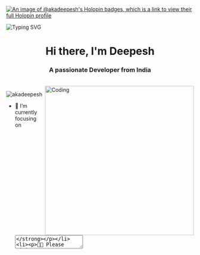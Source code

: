 [![An image of @akadeepesh's Holopin badges, which is a link to view their full Holopin profile](https://holopin.me/akadeepesh)](https://holopin.io/@akadeepesh)

![Typing SVG](https://readme-typing-svg.demolab.com?font=Fira+Code&pause=1000&width=435&lines=I'm+Into+Full+Stack+Web+Development;Interested+In+Machine+Learning+;Python+Is+%E2%9D%A4%EF%B8%8F+%5E_%5E)

<h1 align="center">Hi there, I'm Deepesh</h1>
<h3 align="center">A passionate Developer from India</h3><br>
<img align="right" alt="Coding" width="400" src="https://github.com/user-attachments/assets/9a906626-09f2-4e75-80ec-d6e391d4846a">

<p align="left"> <img src="https://komarev.com/ghpvc/?username=akadeepesh&label=Profile%20Views&color=lightgrey&style=for-the-badge" alt="akadeepesh" /> </p>

- 🔭 I’m currently focusing on **<textarea id="akadeepesh_readme"/>**

- 👨‍💻 Please visit my - <a href="https://deepesh-portfolio.vercel.app/">Portfolio</a> and my <a href="https://de-coder-akadeepesh.vercel.app/">Online Resume</a>

- 💬 Ask me about **Python, WebDev, Automation**

<br><br><br><br><br>
<h3 align="left">Connect with me:</h3><br>
<div>
<span align="right">
  <a href="https://mail.google.com/mail/?view=cm&source=mailto&to=[deepesh.kumar.ug21@nsut.ac.in]" target="blank">
  <img width="35" height="35" align="left" src="https://www.vectorlogo.zone/logos/gmail/gmail-tile.svg" alt="deepeshmhatredm" />
  </a>
  <a href="https://linkedin.com/in/akadeepesh" target="blank">
  <img  width="35" height="35" align="left" src="https://www.vectorlogo.zone/logos/linkedin/linkedin-tile.svg" alt="deepeshmhatredm" />
</a>
</div>

<br><br><br>
<h3>Streak Stats:</h3>

<p align='center'><img src="https://github-readme-streak-stats.herokuapp.com/?user=akadeepesh&theme=tokyonight" alt="Deepesh"/></p>

<h3 align="left">Languages and Tools:</h3>


<!---This keeps the images aligned side to side-->
[tech_tools_anchor]: #--

<!---------------------------Table Starts from here --------------------------->
<div align="center">

| Skill | Technologies |
|---|---|
| Programming Languages | [<img src="https://img.shields.io/badge/Python-282C34?style=flat-square&logo=python&logoColor=3776AB" alt="Python" title="Python" height="27" />][tech_tools_anchor] [<img src="https://img.shields.io/badge/Javascript-282C34?style=flat-square&logo=Javascript&logoColor=F7DF1E" alt="JS" title="JS" height="27" />][tech_tools_anchor] [<img src="https://img.shields.io/badge/Typescript-282C34?style=flat-square&logo=Typescript&logoColor=3178C6" alt="Typescript" title="Typescript" height="27" />][tech_tools_anchor] [<img src="https://img.shields.io/badge/C++-282C34?style=flat-square&logo=cplusplus&logoColor=00599C" alt="C++" title="C++" height="27" />][tech_tools_anchor] [<img src="https://img.shields.io/badge/C-282C34?style=flat-square&logo=c&logoColor=A8B9CC" alt="C" title="C" height="27" />][tech_tools_anchor] [<img src="https://img.shields.io/badge/SQL-282C34?style=flat-square&logo=sql&logoColor=4479A1" alt="SQL" title="SQL" height="27" />][tech_tools_anchor] [<img src="https://img.shields.io/badge/HTML-282C34?style=flat-square&logo=html5&logoColor=E34F26" alt="HTML" title="HTML" height="27" />][tech_tools_anchor] |
| Database | [<img src="https://img.shields.io/badge/MySQL-282C34?logo=MySQL&style=flat-square&logoColor=4479A1" alt="MySQL" title="MySQL" height="27" />][tech_tools_anchor] [<img src="https://img.shields.io/badge/PostgreSQL-282C34?style=flat-square&logo=PostgreSQL&logoColor=4169E1" alt="PostgreSQL" title="PostgreSQL logo" height="27" />][tech_tools_anchor] [<img src="https://img.shields.io/badge/SQLite-282C34?logo=sqlite&style=flat-square&logoColor=003B57" alt="SQLite" title="SQLite" height="27" />][tech_tools_anchor] |
| Cloud & BaaS | [<img src="https://img.shields.io/badge/AWS-282C34?style=flat-square&logo=AmazonAWS&logoColor=FF9900" alt="AWS" title="AWS" height="27" />][tech_tools_anchor] [<img src="https://img.shields.io/badge/Firebase-282C34?style=flat-square&logo=Firebase&logoColor=FFCA28" alt="Firebase" title="Firebase" height="27" />][tech_tools_anchor] [<img src="https://img.shields.io/badge/Vercel-282C34?style=flat-square&logo=Vercel&logoColor=ffffff" alt="Vercel" title="Vercel" height="27" />][tech_tools_anchor] [<img src="https://img.shields.io/badge/Supabase-282C34?style=flat-square&logo=Supabase&logoColor=3ECF8E" alt="Supabase" title="Supabase" height="27" />][tech_tools_anchor] [<img src="https://img.shields.io/badge/Convex-282C34?style=flat-square&logo=Convex&logoColor=FF8A65" alt="Convex" title="Convex" height="27" />][tech_tools_anchor] |
| Backend Development | [<img src="https://img.shields.io/badge/Django-282C34?style=flat-square&logo=Django&logoColor=092E20" alt="Django" title="Django" height="27" />][tech_tools_anchor] [<img src="https://img.shields.io/badge/PHP-282C34?style=flat-square&logo=php&logoColor=777BB4" alt="PHP" title="PHP" height="27" />][tech_tools_anchor] |
| Frontend Development | [<img src="https://img.shields.io/badge/React-282C34?style=flat-square&logo=React&logoColor=61DAFB" alt="React" title="React" height="27" />][tech_tools_anchor] [<img src="https://img.shields.io/badge/Next.js-282C34?style=flat-square&logo=Next.js&logoColor=ffffff" alt="Next.js" title="Next.js" height="27" />][tech_tools_anchor] [<img src="https://img.shields.io/badge/Tailwind%20CSS-282C34?style=flat-square&logo=TailwindCSS&logoColor=06B6D4" alt="Tailwind CSS" title="Tailwind CSS" height="27" />][tech_tools_anchor] [<img src="https://img.shields.io/badge/shadcn%2Fui-282C34?style=flat-square&logo=shadcnui&logoColor=ffffff" alt="shadcn/ui" title="shadcn/ui" height="27" />][tech_tools_anchor] [<img src="https://img.shields.io/badge/Material%20UI-282C34?style=flat-square&logo=MUI&logoColor=007FFF" alt="Material UI" title="Material UI" height="27" />][tech_tools_anchor] [<img src="https://img.shields.io/badge/Mantine-282C34?style=flat-square&logo=Mantine&logoColor=339AF0" alt="Mantine" title="Mantine" height="27" />][tech_tools_anchor] [<img src="https://img.shields.io/badge/Daisy%20UI-282C34?style=flat-square&logo=daisyui&logoColor=5A0EF8" alt="Daisy UI" title="Daisy UI" height="27" />][tech_tools_anchor] |
| Tools/IDE | [<img src="https://img.shields.io/badge/Jupyter-282C34?style=flat-square&logo=Jupyter&logoColor=F37626" alt="Jupyter Notebook" title="Jupyter Notebook" height="27" />][tech_tools_anchor] [<img src="https://img.shields.io/badge/Sublime%20Text-282C34?style=flat-square&logo=sublimetext&logoColor=FF9800" alt="Sublime Text" title="Sublime Text" height="27" />][tech_tools_anchor] [<img src="https://img.shields.io/badge/VS%20Code-282C34?style=flat-square&logo=Visual-studio-Code&logoColor=007ACC" alt="VS Code" title="VS Code" height="27" />][tech_tools_anchor] [<img src="https://img.shields.io/badge/PyCharm-282C34?style=flat-square&logo=PyCharm&logoColor=000000" alt="PyCharm" title="PyCharm" height="27" />][tech_tools_anchor] |
| DevOps & Version Control | [<img src="https://img.shields.io/badge/Docker-282C34?style=flat-square&logo=Docker&logoColor=2496ED" alt="Docker" title="Docker" height="27" />][tech_tools_anchor] [<img src="https://img.shields.io/badge/Git-282C34?style=flat-square&logo=Git&logoColor=F05032" alt="Git" title="Git" height="27" />][tech_tools_anchor] |
| Operating System | [<img src="https://img.shields.io/badge/Windows-282C34?style=flat-square&logo=Windows&logoColor=0078D6" alt="Windows" title="Windows" height="27" />][tech_tools_anchor] [<img src="https://img.shields.io/badge/Ubuntu-282C34?style=flat-square&logo=Ubuntu&logoColor=E95420" alt="Ubuntu" title="Ubuntu" height="27" />][tech_tools_anchor] [<img src="https://img.shields.io/badge/Fedora-282C34?style=flat-square&logo=Fedora&logoColor=51A2DA" alt="Fedora" title="Fedora" height="27" />][tech_tools_anchor] |
| Authentication | [<img src="https://img.shields.io/badge/JWT-282C34?style=flat-square&logo=JSON%20Web%20Tokens&logoColor=ffffff" alt="JWT" title="JWT" height="27" />][tech_tools_anchor] [<img src="https://img.shields.io/badge/Session%20Auth-282C34?style=flat-square&logo=Auth0&logoColor=EB5424" alt="Session Auth" title="Session Auth" height="27" />][tech_tools_anchor] |

</div>


<!---------------------------Table Ends from here --------------------------->


<details>
<summary>More Info...</summary>
<h2>My Github Stats</h2>
<p  align="left"> 
<div>
  <img height="180em" src="https://github-readme-stats-sigma-five.vercel.app/api?username=akadeepesh&show_icons=true&show=reviews&hide_border=true&theme=tokyonight&include_all_commits=true&count_private=true" alt=""/>
  <img height="180em" src="https://github-readme-stats.vercel.app/api/top-langs/?username=akadeepesh&&size_weight=0&count_weight=1&show_icons=true&locale=en&layout=compact&theme=tokyonight&hide_border=true" alt=""/>
</div>
  <img src="https://github-readme-stats.vercel.app/api/wakatime?username=DeCoder&theme=tokyonight&hide_border=true&layout=compact" alt=""/>
  <img src="https://github-profile-summary-cards.vercel.app/api/cards/profile-details?username=akadeepesh&theme=tokyonight" alt=""/>
</p>
</details>
